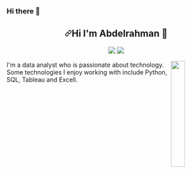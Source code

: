 ### Hi there 👋
<div class="Box-body p-4">
    <div class="d-flex">
    </div>
    <article class="markdown-body entry-content container-lg f5" itemprop="text"><h1 align="center"><a id="user-content-hi-im-Abdelrahman-" class="anchor" aria-hidden="true" href="#hi-im-mohamed-"><svg class="octicon octicon-link" viewBox="0 0 16 16" version="1.1" width="16" height="16" aria-hidden="true"><path fill-rule="evenodd" d="M7.775 3.275a.75.75 0 001.06 1.06l1.25-1.25a2 2 0 112.83 2.83l-2.5 2.5a2 2 0 01-2.83 0 .75.75 0 00-1.06 1.06 3.5 3.5 0 004.95 0l2.5-2.5a3.5 3.5 0 00-4.95-4.95l-1.25 1.25zm-4.69 9.64a2 2 0 010-2.83l2.5-2.5a2 2 0 012.83 0 .75.75 0 001.06-1.06 3.5 3.5 0 00-4.95 0l-2.5 2.5a3.5 3.5 0 004.95 4.95l1.25-1.25a.75.75 0 00-1.06-1.06l-1.25 1.25a2 2 0 01-2.83 0z"></path></svg></a>Hi I'm Abdelrahman <g-emoji class="g-emoji" alias="wave" fallback-src="https://github.githubassets.com/images/icons/emoji/unicode/1f44b.png">👋</g-emoji></h1>
<p align="center">
    <a href="https://www.linkedin.com/in/anabilofficial/" rel="nofollow"><img src="https://camo.githubusercontent.com/afebafcd31913c1977ade8d789d8665c4c1e8544/68747470733a2f2f696d672e736869656c64732e696f2f62616467652f6c696e6b6564696e2d2532333031373742353f7374796c653d666c6174266c6f676f3d6c696e6b6564696e266c6f676f436f6c6f723d7768697465" data-canonical-src="https://img.shields.io/badge/linkedin-%230177B5?style=flat&amp;logo=linkedin&amp;logoColor=white" style="max-width:100%;"></a>
    <a href="https://www.instagram.com/a_nabillll/" rel="nofollow"><img src="https://camo.githubusercontent.com/b4252173f5d3970c27012f7b2055f590c4069c24/68747470733a2f2f696d672e736869656c64732e696f2f62616467652f696e7374616772616d2d2532334534343135463f7374796c653d666c6174266c6f676f3d696e7374616772616d266c6f676f436f6c6f723d7768697465" data-canonical-src="https://img.shields.io/badge/instagram-%23E4415F?style=flat&amp;logo=instagram&amp;logoColor=white" style="max-width:100%;"></a>
  </p>
  <p><a target="_blank" rel="noopener noreferrer" href="https://github.com/mohamedabusrea/mohamedabusrea/blob/master/profile-img.png"><img src="https://github.com/mohamedabusrea/mohamedabusrea/raw/master/profile-img.png" align="right" width="25%" style="max-width:100%;"></a></p>
<p>I'm a data analyst who is passionate about technology. Some technologies I enjoy working with include Python, SQL, Tableau and Excell.</p>
</li>
</article>
  </div>
